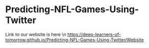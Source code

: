 # Predicting-NFL-Games-Using-Twitter
Link to our website is here \n
https://deep-learners-of-tomorrow.github.io/Predicting-NFL-Games-Using-Twitter/Website

